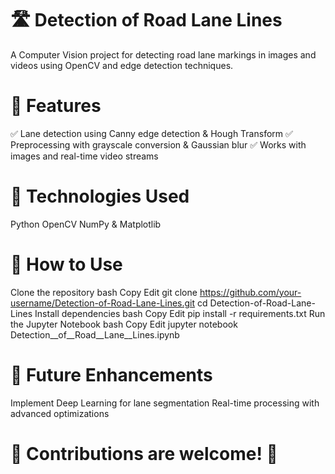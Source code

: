 # 🛣️ Detection of Road Lane Lines
A Computer Vision project for detecting road lane markings in images and videos using OpenCV and edge detection techniques.

# 📌 Features
✅ Lane detection using Canny edge detection & Hough Transform
✅ Preprocessing with grayscale conversion & Gaussian blur
✅ Works with images and real-time video streams

# 🚀 Technologies Used
Python
OpenCV
NumPy & Matplotlib
# 📂 How to Use
Clone the repository
bash
Copy
Edit
git clone https://github.com/your-username/Detection-of-Road-Lane-Lines.git
cd Detection-of-Road-Lane-Lines
Install dependencies
bash
Copy
Edit
pip install -r requirements.txt
Run the Jupyter Notebook
bash
Copy
Edit
jupyter notebook Detection__of__Road__Lane__Lines.ipynb
# 🎯 Future Enhancements
Implement Deep Learning for lane segmentation
Real-time processing with advanced optimizations
# 📢 Contributions are welcome! 🚀
